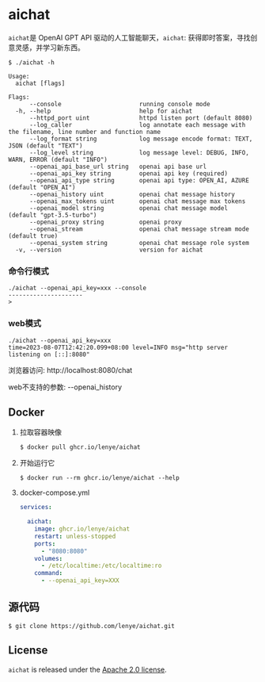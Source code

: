 # aichat

`aichat`是 OpenAI GPT API 驱动的人工智能聊天，`aichat`: 获得即时答案，寻找创意灵感，并学习新东西。

```shell
$ ./aichat -h

Usage:
  aichat [flags]

Flags:
      --console                      running console mode
  -h, --help                         help for aichat
      --httpd_port uint              httpd listen port (default 8080)
      --log_caller                   log annotate each message with the filename, line number and function name
      --log_format string            log message encode format: TEXT, JSON (default "TEXT")
      --log_level string             log message level: DEBUG, INFO, WARN, ERROR (default "INFO")
      --openai_api_base_url string   openai api base url
      --openai_api_key string        openai api key (required)
      --openai_api_type string       openai api type: OPEN_AI, AZURE (default "OPEN_AI")
      --openai_history uint          openai chat message history
      --openai_max_tokens uint       openai chat message max tokens
      --openai_model string          openai chat message model (default "gpt-3.5-turbo")
      --openai_proxy string          openai proxy
      --openai_stream                openai chat message stream mode (default true)
      --openai_system string         openai chat message role system
  -v, --version                      version for aichat
```

### 命令行模式

```shell
./aichat --openai_api_key=xxx --console
---------------------
>
```

### web模式

```shell
./aichat --openai_api_key=xxx
time=2023-08-07T12:42:20.099+08:00 level=INFO msg="http server listening on [::]:8080"
```
浏览器访问: http://localhost:8080/chat

web不支持的参数: --openai_history

## Docker

1. 拉取容器映像
   ```shell
   $ docker pull ghcr.io/lenye/aichat
   ```

1. 开始运行它
   ```shell
   $ docker run --rm ghcr.io/lenye/aichat --help
   ```
   
1. docker-compose.yml
   ```yaml
   services:
   
     aichat:
       image: ghcr.io/lenye/aichat
       restart: unless-stopped
       ports:
         - "8080:8080"    
       volumes:
         - /etc/localtime:/etc/localtime:ro
       command:
         - --openai_api_key=XXX
   
   ```

## 源代码

```shell
$ git clone https://github.com/lenye/aichat.git
```

## License

`aichat` is released under the [Apache 2.0 license](https://github.com/lenye/aichat/blob/v0.3.0/LICENSE). 